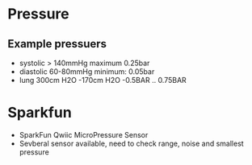 # Pressure

## Example pressuers
- systolic > 140mmHg  maximum 0.25bar
- diastolic 60-80mmHg minimum: 0.05bar
- lung 300cm H2O -170cm H2O -0.5BAR .. 0.75BAR

# Sparkfun
- SparkFun Qwiic MicroPressure Sensor
- Sevberal sensor available, need to check range, noise and smallest pressure
